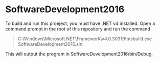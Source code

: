 # SoftwareDevelopment2016

To build and run this proeject, you must have .NET v4 installed. Open a command prompt in the root of this repository and run the command

>C:\Windows\Microsoft.NET\Framework\v4.0.30319\msbuild.exe SoftwareDevelopment2016.sln.

This will output the program in SoftwareDevelopment2016/bin/Debug.
